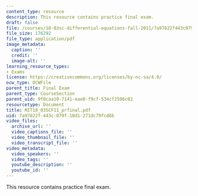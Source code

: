 ```yaml
---
content_type: resource
description: This resource contains practice final exam.
draft: false
file: /courses/18-03sc-differential-equations-fall-2011/7a97822f443c079f10d1271dc79fcd6b_MIT18_03SCF11_prfinal.pdf
file_size: 176292
file_type: application/pdf
image_metadata:
  caption: ''
  credit: ''
  image-alt: ''
learning_resource_types:
- Exams
license: https://creativecommons.org/licenses/by-nc-sa/4.0/
ocw_type: OCWFile
parent_title: Final Exam
parent_type: CourseSection
parent_uid: 9f0caa10-7141-eae0-f9cf-534cf2596c02
resourcetype: Document
title: MIT18_03SCF11_prfinal.pdf
uid: 7a97822f-443c-079f-10d1-271dc79fcd6b
video_files:
  archive_url: ''
  video_captions_file: ''
  video_thumbnail_file: ''
  video_transcript_file: ''
video_metadata:
  video_speakers: ''
  video_tags: ''
  youtube_description: ''
  youtube_id: ''
---
```

This resource contains practice final exam.